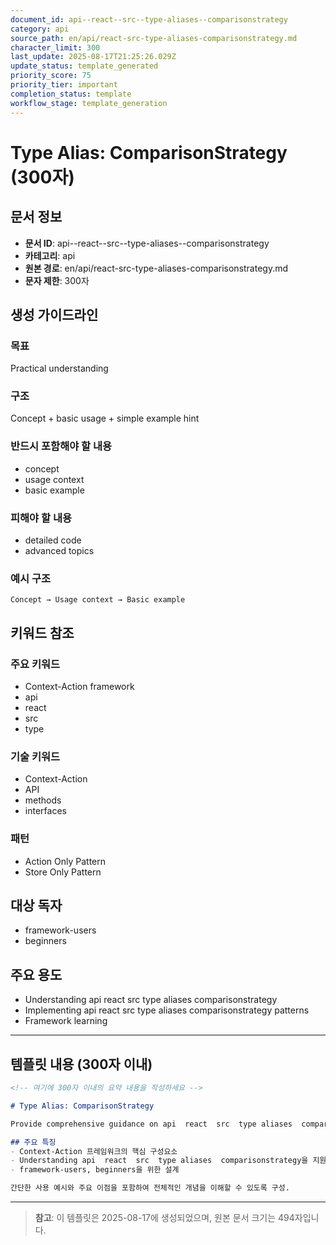 ```yaml
---
document_id: api--react--src--type-aliases--comparisonstrategy
category: api
source_path: en/api/react-src-type-aliases-comparisonstrategy.md
character_limit: 300
last_update: 2025-08-17T21:25:26.029Z
update_status: template_generated
priority_score: 75
priority_tier: important
completion_status: template
workflow_stage: template_generation
---
```


# Type Alias: ComparisonStrategy (300자)

## 문서 정보
- **문서 ID**: api--react--src--type-aliases--comparisonstrategy
- **카테고리**: api
- **원본 경로**: en/api/react-src-type-aliases-comparisonstrategy.md
- **문자 제한**: 300자

## 생성 가이드라인

### 목표
Practical understanding

### 구조
Concept + basic usage + simple example hint

### 반드시 포함해야 할 내용
- concept
- usage context
- basic example

### 피해야 할 내용  
- detailed code
- advanced topics

### 예시 구조
```
Concept → Usage context → Basic example
```

## 키워드 참조

### 주요 키워드
- Context-Action framework
- api
- react
- src
- type

### 기술 키워드
- Context-Action
- API
- methods
- interfaces

### 패턴
- Action Only Pattern
- Store Only Pattern

## 대상 독자
- framework-users
- beginners

## 주요 용도
- Understanding api  react  src  type aliases  comparisonstrategy
- Implementing api  react  src  type aliases  comparisonstrategy patterns
- Framework learning

---

## 템플릿 내용 (300자 이내)

```markdown
<!-- 여기에 300자 이내의 요약 내용을 작성하세요 -->

# Type Alias: ComparisonStrategy

Provide comprehensive guidance on api  react  src  type aliases  comparisonstrategy

## 주요 특징
- Context-Action 프레임워크의 핵심 구성요소
- Understanding api  react  src  type aliases  comparisonstrategy을 지원
- framework-users, beginners을 위한 설계

간단한 사용 예시와 주요 이점을 포함하여 전체적인 개념을 이해할 수 있도록 구성.
```

---

> **참고**: 이 템플릿은 2025-08-17에 생성되었으며, 
> 원본 문서 크기는 494자입니다.
